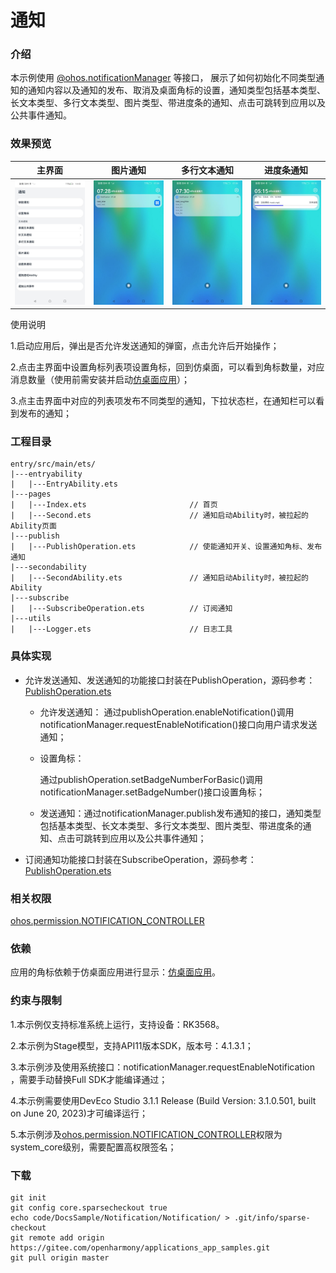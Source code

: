 # 通知

### 介绍

本示例使用 [@ohos.notificationManager](https://gitee.com/openharmony/docs/blob/master/zh-cn/application-dev/reference/apis/js-apis-notificationManager.md) 等接口， 展示了如何初始化不同类型通知的通知内容以及通知的发布、取消及桌面角标的设置，通知类型包括基本类型、长文本类型、多行文本类型、图片类型、带进度条的通知、点击可跳转到应用以及公共事件通知。 

### 效果预览		

| 主界面                                                      |                         图片通知                         |                          多行文本通知                           |                           进度条通知                           |
|----------------------------------------------------------|:----------------------------------------------------:|:---------------------------------------------------------:|:---------------------------------------------------------:|
| <img src="screenshots/index2.jpeg" style="zoom: 50%;" /> | <img src="screenshots/pic.jpeg" style="zoom:50%;" /> | <img src="screenshots/arraypic.jpeg" style="zoom:50%;" /> | <img src="screenshots/jindubar.jpeg" style="zoom:50%;" /> |

使用说明

1.启动应用后，弹出是否允许发送通知的弹窗，点击允许后开始操作；

2.点击主界面中设置角标列表项设置角标，回到仿桌面，可以看到角标数量，对应消息数量（使用前需安装并启动[仿桌面应用](../../../SystemFeature/ApplicationModels/Launcher)）；

3.点主击界面中对应的列表项发布不同类型的通知，下拉状态栏，在通知栏可以看到发布的通知；

### 工程目录

```
entry/src/main/ets/
|---entryability
|   |---EntryAbility.ets
|---pages
|   |---Index.ets						// 首页
|   |---Second.ets						// 通知启动Ability时，被拉起的Ability页面
|---publish
|   |---PublishOperation.ets			// 使能通知开关、设置通知角标、发布通知
|---secondability
|   |---SecondAbility.ets				// 通知启动Ability时，被拉起的Ability
|---subscribe
|   |---SubscribeOperation.ets			// 订阅通知
|---utils								
|   |---Logger.ets						// 日志工具
```

### 具体实现

- 允许发送通知、发送通知的功能接口封装在PublishOperation，源码参考：[PublishOperation.ets](entry\src\main\ets\publish\PublishOperation.ets)
  * 允许发送通知：
    通过publishOperation.enableNotification()调用notificationManager.requestEnableNotification()接口向用户请求发送通知；
    
  * 设置角标：
  
    通过publishOperation.setBadgeNumberForBasic()调用notificationManager.setBadgeNumber()接口设置角标；
  
  * 发送通知：通过notificationManager.publish发布通知的接口，通知类型包括基本类型、长文本类型、多行文本类型、图片类型、带进度条的通知、点击可跳转到应用以及公共事件通知；
- 订阅通知功能接口封装在SubscribeOperation，源码参考：[PublishOperation.ets](entry\src\main\ets\subscribe\SubscribeOperation.ets)

### 相关权限

[ohos.permission.NOTIFICATION_CONTROLLER](https://gitee.com/openharmony/docs/blob/master/zh-cn/application-dev/security/permission-list.md#ohospermissionnotification_controller)

### 依赖

应用的角标依赖于仿桌面应用进行显示：[仿桌面应用](../../../SystemFeature/ApplicationModels/Launcher)。

### 约束与限制

1.本示例仅支持标准系统上运行，支持设备：RK3568。

2.本示例为Stage模型，支持API11版本SDK，版本号：4.1.3.1；

3.本示例涉及使用系统接口：notificationManager.requestEnableNotification  ，需要手动替换Full SDK才能编译通过；

4.本示例需要使用DevEco Studio 3.1.1 Release (Build Version: 3.1.0.501, built on June 20, 2023)才可编译运行；

5.本示例涉及[ohos.permission.NOTIFICATION_CONTROLLER](https://gitee.com/openharmony/docs/blob/master/zh-cn/application-dev/security/permission-list.md#ohospermissionnotification_controller)权限为system_core级别，需要配置高权限签名；

### 下载

```shell
git init
git config core.sparsecheckout true
echo code/DocsSample/Notification/Notification/ > .git/info/sparse-checkout
git remote add origin https://gitee.com/openharmony/applications_app_samples.git
git pull origin master
```

